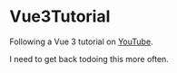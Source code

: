 # Vue3Tutorial
Following a Vue 3 tutorial on [YouTube](https://www.youtube.com/playlist?list=PL4cUxeGkcC9hYYGbV60Vq3IXYNfDk8At1). 

I need to get back todoing this more often.
